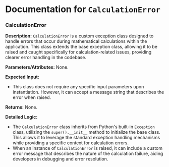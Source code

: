 # Documentation for `CalculationError`

### CalculationError

**Description:**
`CalculationError` is a custom exception class designed to handle errors that occur during mathematical calculations within the application. This class extends the base exception class, allowing it to be raised and caught specifically for calculation-related issues, providing clearer error handling in the codebase.

**Parameters/Attributes:**
None.

**Expected Input:**
- This class does not require any specific input parameters upon instantiation. However, it can accept a message string that describes the error when raised.

**Returns:**
None.

**Detailed Logic:**
- The `CalculationError` class inherits from Python's built-in `Exception` class, utilizing the `super().__init__` method to initialize the base class. This allows it to leverage the standard exception handling mechanisms while providing a specific context for calculation errors.
- When an instance of `CalculationError` is raised, it can include a custom error message that describes the nature of the calculation failure, aiding developers in debugging and error resolution.